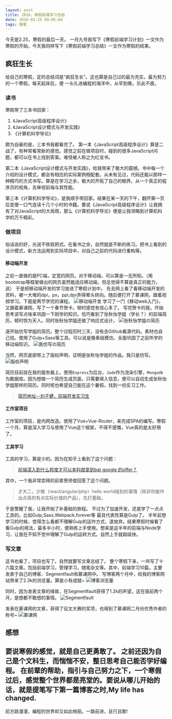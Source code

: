 ```yaml
---
layout: post
title: 2016，寒假前端学习总结
date: 2016-02-25 09:05:04
tags: 随笔
---
```

今天是2.25，寒假的最后一天。
一月九号我写下《寒假前端学习计划》一文作为寒假的开始，今天我同样写下《寒假前端学习总结》一文作为寒假的结束。
## 疯狂生长
给自己的寒假，定的总结词是“疯狂生长”。这也算是自己过的最为充实，最为努力的一个寒假。每天起床后，便
一头扎进编程的海洋中，从早到晚，乐此不疲。
### 读书
寒假带了三本书回家：

1. 《JavaScript高级程序设计》
2. 《JavaScript设计模式与开发实践》
3. 《计算机科学导论》

颇为自豪的是，三本书我都看完了。
第一本《JavaScript高级程序设计》算是二战了，有种常看常新的感觉。感觉之前在做项目时，碰到的很多JavaScript问题，都可以在书上找到答案。难怪被人称之为红宝书。

第二本《JavaScript设计模式与开发实践》，给我带来了极大的震撼。书中每一个介绍的设计模式，都会有相应的实际案例相配套。从未有见过，代码还能以那样一种精巧的方式书写。算是在学习之余，极大的开拓了自己的眼界。从一个真正的程序员的视角，去审视前端与其性能。

第三本《计算机科学导论》，是我顺手带回家。结果在某一天的下午，翻开第一页后变便一口气连读十几个小时的书籍。要说《JavaScript高级程序设计》让我拥有了对JavaScript的大局观，那么《计算机科学导论》便是让我领略到计算机科学的万千精彩。
<!-- more -->
### 做项目
俗话说的好，光说不练假把式。在看书之余，自然就是不断的练习。把书上看到的设计模式，新方法运用到实际项目中，对自己之前的代码进行重构等。
#### 移动端开发
之前一直做的是PC端，定宽的网页。对于移动端，可以算是一无所知。（用bootstrap等框架做出的网页虽然能适应移动端，但总觉得不算是真正的能力，逃）
于是把移动端开发的学习放进了寒假计划中。
先去网上看了看移动端开发的资料，被一大堆的dpi，px，ppi,dpr弄得晕头转向。随后便打开了慕课网，跟着视频学习。下面是两节学完的课程。
![移动端开发](https://cdn.lxxyx.cn/2018-03-26-085510.png)
学习了一门《移动web入门》，又跟着慕课网，写了一个春节贺卡。顿时感觉有信心多了。
写完贺卡的我，开始思考该写点啥来巩固一下刚学的知识。恰巧看到了张秋怡学姐（学长？）的前端简历，顿时惊为天人。同时张秋怡学姐还做了响应式设计。
![张秋怡学姐の简历](https://cdn.lxxyx.cn/2018-03-26-085513.png)

遂开始仿写学姐的简历。整个过程历时三天，没有去Github看源代码。素材也自己找。使用了Gulp+Sass等工具。可以说是像素级模仿。全面巩固了之前所学的移动端知识。
![我仿写の简历](https://cdn.lxxyx.cn/2018-03-26-085516.png)

当然，网页底部带上了版权声明，证明是张秋怡学姐的作品。我只是仿写。
![版权声明](https://cdn.lxxyx.cn/2018-03-26-085517.png)

简历目前挂在我的服务器上，使用`Express`为后台，`Jade`作为渲染引擎，`Mongodb`为数据库。因为想做一个简历生成页面，只需要填入信息，便可以自动生成张秋怡学姐那样的简历。同时呢也希望自己能在这个暑假，找到一份实习工作。
> [简历地址--刘子健，前端开发实习生](http://115.159.148.159/)

#### 工作室项目
工作室的项目，是内网改造。使用了Vue+Vue-Router，来完成SPA的编写。寒假一个月，算是深入学习与使用了Vue这个框架，不得不感慨，Vue真的是太好用了。
#### 工具学习
工具的学习，算是少的。因为在知乎上看到了这个问题：
> [前端深入到什么程度才可以本科就拿到bat google 的offer？](https://www.zhihu.com/question/39662828)

其中，一个我非常崇拜的前辈贺师俊回答了这个问题。
> 才大二，少做（react/angular/php）hello world级别的事情（除非你能作出点真的有点实际价值的产品），先打基础。

于是警醒了我，让我开始了补基础的旅程。
不过为了加速开发，还是学了一点点工具的。比如Gulp,Sass,Webpack,forever等
最具代表性算是Gulp了。
半年前想学习的时候，觉得怎么看都不理解Gulp的运作方式，遂放弃。结果寒假时候看了看Gulp的用法，最多半小时，便熟练上手使用。想来是这半年的前端与Node学习，让我在不知不觉中理解了Gulp的运转方式。自然上手就超级快。
### 写文章
这书也看了，项目也写了。自然就要写文章总结了。
整个寒假下来，一共写了十六篇文章。包括前端学习，管理学习，随笔杂文等。其中，前端学习10篇，主要发表于自己的博客、Segmentfault和慕课网中。
写博客两个月中，给我的博客网站带来了2.3k的浏览量。算是小有成就~
![博客浏览量](https://cdn.lxxyx.cn/2018-03-26-085520.png)

同时，因为发表文章的缘故，在Segmentfault获得了1.2k的声望。这在我前两个月，是想都不敢想的事情。
![Segmentfault](https://cdn.lxxyx.cn/2018-03-26-085522.png)

发表在慕课网的文章，获得了征文大赛的奖项，也得到了慕课网二月份优秀作者的称号~
![慕课网](https://cdn.lxxyx.cn/2018-03-26-085532.png)

## 感想
要说寒假的感觉，就是自己更勇敢了。
之前还因为自己是个文科生，而惴惴不安，整日思考自己能否学好编程。
在前辈的帮助，指引与自己努力之下，一个寒假过后，感觉整个世界都是亮堂的。要说从哪儿开始的话，就是提笔写下第一篇博客之时,My life has changed.
---
前方路漫漫，编程的世界却又如此绚丽。一路前进，且行且歌!